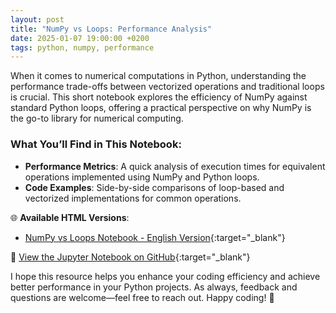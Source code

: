 ```yaml
---
layout: post
title: "NumPy vs Loops: Performance Analysis"
date: 2025-01-07 19:00:00 +0200
tags: python, numpy, performance
---
```


When it comes to numerical computations in Python, understanding the performance trade-offs between vectorized operations and traditional loops is crucial. This short notebook explores the efficiency of NumPy against standard Python loops, offering a practical perspective on why NumPy is the go-to library for numerical computing.

### What You’ll Find in This Notebook:
- **Performance Metrics**: A quick analysis of execution times for equivalent operations implemented using NumPy and Python loops.
- **Code Examples**: Side-by-side comparisons of loop-based and vectorized implementations for common operations.

🌐 **Available HTML Versions**:
- [NumPy vs Loops Notebook - English Version](http://mihainadas.github.io/notebooks/numpy_vs_loops.html){:target="_blank"}

📝 [View the Jupyter Notebook on GitHub](https://github.com/mihainadas/notebooks/blob/main/numpy/numpy_vs_python.ipynb){:target="_blank"}

I hope this resource helps you enhance your coding efficiency and achieve better performance in your Python projects. As always, feedback and questions are welcome—feel free to reach out. Happy coding! 🚀